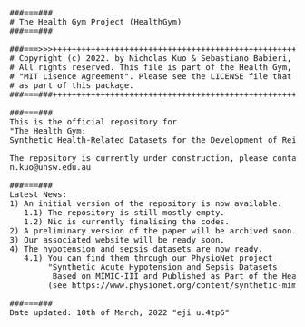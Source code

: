 <pre>
###===### 
# The Health Gym Project (HealthGym)
###===###

###===>>>++++++++++++++++++++++++++++++++++++++++++++++++++++++++++++++++++++++++++++++
# Copyright (c) 2022. by Nicholas Kuo & Sebastiano Babieri, UNSW.                     +
# All rights reserved. This file is part of the Health Gym, and is released under the +
# "MIT Lisence Agreement". Please see the LICENSE file that should have been included +
# as part of this package.                                                            +
###===###++++++++++++++++++++++++++++++++++++++++++++++++++++++++++++++++++++++++++++++

###===###
This is the official repository for 
"The Health Gym:
Synthetic Health-Related Datasets for the Development of Reinforcement Learning Algorithms"

The repository is currently under construction, please contact NicK via the email address
n.kuo@unsw.edu.au

###===###
Latest News:
1) An initial version of the repository is now available.
   1.1) The repository is still mostly empty.
   1.2) Nic is currently finalising the codes.
2) A preliminary version of the paper will be archived soon.
3) Our associated website will be ready soon.
4) The hypotension and sepsis datasets are now ready.
   4.1) You can find them through our PhysioNet project
        "Synthetic Acute Hypotension and Sepsis Datasets 
         Based on MIMIC-III and Published as Part of the Health Gym Project"
        (see https://www.physionet.org/content/synthetic-mimic-iii-health-gym/1.0.0/)

###===###
Date updated: 10th of March, 2022 "eji u.4tp6"
